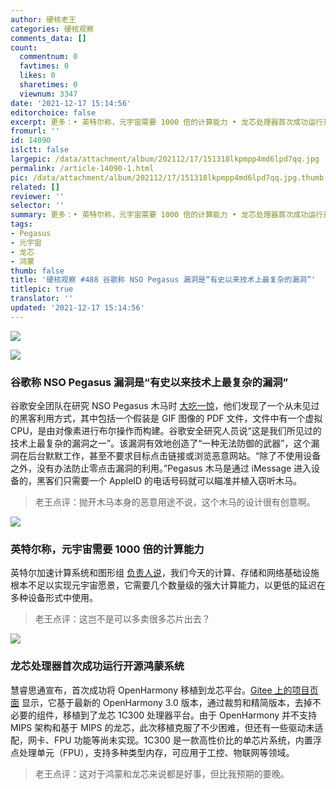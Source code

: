 ```yaml
---
author: 硬核老王
categories: 硬核观察
comments_data: []
count:
  commentnum: 0
  favtimes: 0
  likes: 0
  sharetimes: 0
  viewnum: 3347
date: '2021-12-17 15:14:56'
editorchoice: false
excerpt: 更多：• 英特尔称，元宇宙需要 1000 倍的计算能力 • 龙芯处理器首次成功运行开源鸿蒙系统
fromurl: ''
id: 14090
islctt: false
largepic: /data/attachment/album/202112/17/151318lkpmpp4md6lpd7qq.jpg
permalink: /article-14090-1.html
pic: /data/attachment/album/202112/17/151318lkpmpp4md6lpd7qq.jpg.thumb.jpg
related: []
reviewer: ''
selector: ''
summary: 更多：• 英特尔称，元宇宙需要 1000 倍的计算能力 • 龙芯处理器首次成功运行开源鸿蒙系统
tags:
- Pegasus
- 元宇宙
- 龙芯
- 鸿蒙
thumb: false
title: '硬核观察 #488 谷歌称 NSO Pegasus 漏洞是“有史以来技术上最复杂的漏洞”'
titlepic: true
translator: ''
updated: '2021-12-17 15:14:56'
---
```


![](/data/attachment/album/202112/17/151318lkpmpp4md6lpd7qq.jpg)


![](/data/attachment/album/202112/17/151359rr0er80hhr374rbe.jpg)


### 谷歌称 NSO Pegasus 漏洞是“有史以来技术上最复杂的漏洞”


谷歌安全团队在研究 NSO Pegasus 木马时 [大吃一惊](https://www.securityweek.com/google-says-nso-pegasus-zero-click-most-technically-sophisticated-exploit-ever-seen)，他们发现了一个从未见过的黑客利用方式，其中包括一个假装是 GIF 图像的 PDF 文件，文件中有一个虚拟 CPU，是由对像素进行布尔操作而构建。谷歌安全研究人员说“这是我们所见过的技术上最复杂的漏洞之一”。该漏洞有效地创造了“一种无法防御的武器”，这个漏洞在后台默默工作，甚至不要求目标点击链接或浏览恶意网站。“除了不使用设备之外，没有办法防止零点击漏洞的利用。”Pegasus 木马是通过 iMessage 进入设备的，黑客们只需要一个 AppleID 的电话号码就可以瞄准并植入窃听木马。



> 
> 老王点评：抛开木马本身的恶意用途不说，这个木马的设计很有创意啊。
> 
> 
> 


![](/data/attachment/album/202112/17/151408bc13pmp8v3xfcy6r.jpg)


### 英特尔称，元宇宙需要 1000 倍的计算能力


英特尔加速计算系统和图形组 [负责人说](https://www.businessinsider.in/tech/news/metaverse-vision-requires-1000x-more-computational-power-intel/articleshow/88316064.cms)，我们今天的计算、存储和网络基础设施根本不足以实现元宇宙愿景，它需要几个数量级的强大计算能力，以更低的延迟在多种设备形式中使用。



> 
> 老王点评：这岂不是可以多卖很多芯片出去？
> 
> 
> 


![](/data/attachment/album/202112/17/151427f65l8x7ipbkcpc55.jpg)


### 龙芯处理器首次成功运行开源鸿蒙系统


慧睿思通宣布，首次成功将 OpenHarmony 移植到龙芯平台。[Gitee 上的项目页面](https://gitee.com/guangzhou-huirui-stone-co-ltd_0/Loongson-1c300b-OpenHarmony) 显示，它基于最新的 OpenHarmony 3.0 版本，通过裁剪和精简版本，去掉不必要的组件，移植到了龙芯 1C300 处理器平台。由于 OpenHarmony 并不支持 MIPS 架构和基于 MIPS 的龙芯，此次移植克服了不少困难，但还有一些驱动未适配，网卡、FPU 功能等尚未实现。1C300 是一款高性价比的单芯片系统，内置浮点处理单元（FPU），支持多种类型内存，可应用于工控、物联网等领域。



> 
> 老王点评：这对于鸿蒙和龙芯来说都是好事，但比我预期的要晚。
> 
> 
>